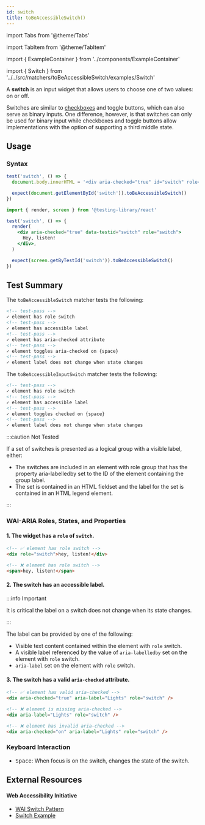 ```yaml
---
id: switch
title: toBeAccessibleSwitch()
---
```


import Tabs from '@theme/Tabs'

import TabItem from '@theme/TabItem'

import { ExampleContainer } from '../components/ExampleContainer'

import { Switch } from '../../src/matchers/toBeAccessibleSwitch/examples/Switch'

<div className="intro-text">A <strong>switch</strong> is an input widget that allows users to choose one of two values: on or off.</div>

Switches are similar to [checkboxes](/matchers/checkbox) and toggle buttons, which can also serve as binary inputs. One difference, however, is that switches can only be used for binary input while checkboxes and toggle buttons allow implementations with the option of supporting a third middle state.

<ExampleContainer>
  <Switch />
</ExampleContainer>

## Usage

### Syntax

<Tabs>
<TabItem label="Vanilla JS" value="js">

```js
test('switch', () => {
  document.body.innerHTML = '<div aria-checked="true" id="switch" role="switch">Hey, listen!</div>'

  expect(document.getElementById('switch')).toBeAccessibleSwitch()
})
```

</TabItem>
<TabItem default label="React + Testing Library" value="rtl">

```jsx
import { render, screen } from '@testing-library/react'

test('switch', () => {
  render(
    <div aria-checked="true" data-testid="switch" role="switch">
      Hey, listen!
    </div>,
  )

  expect(screen.getByTestId('switch')).toBeAccessibleSwitch()
})
```

</TabItem>
</Tabs>

## Test Summary

The `toBeAccessibleSwitch` matcher tests the following:

```html
<!-- test-pass -->
✓ element has role switch
<!-- test-pass -->
✓ element has accessible label
<!-- test-pass -->
✓ element has aria-checked attribute
<!-- test-pass -->
✓ element toggles aria-checked on {space}
<!-- test-pass -->
✓ element label does not change when state changes
```

The `toBeAccessibleInputSwitch` matcher tests the following:

```html
<!-- test-pass -->
✓ element has role switch
<!-- test-pass -->
✓ element has accessible label
<!-- test-pass -->
✓ element toggles checked on {space}
<!-- test-pass -->
✓ element label does not change when state changes
```

:::caution Not Tested

If a set of switches is presented as a logical group with a visible label, either:

- The switches are included in an element with role group that has the property aria-labelledby set to the ID of the element containing the group label.
- The set is contained in an HTML fieldset and the label for the set is contained in an HTML legend element.

:::

### WAI-ARIA Roles, States, and Properties

#### 1. The widget has a `role` of `switch`.

```html
<!-- ✅ element has role switch -->
<div role="switch">hey, listen!</div>

<!-- ❌ element has role switch -->
<span>hey, listen!</span>
```

#### 2. The switch has an accessible label.

:::info Important

It is critical the label on a switch does not change when its state changes.

:::

The label can be provided by one of the following:

- Visible text content contained within the element with `role` switch.
- A visible label referenced by the value of `aria-labelledby` set on the element with `role` switch.
- `aria-label` set on the element with `role` switch.

#### 3. The switch has a valid `aria-checked` attribute.

```html
<!-- ✅ element has valid aria-checked -->
<div aria-checked="true" aria-label="Lights" role="switch" />

<!-- ❌ element is missing aria-checked -->
<div aria-label="Lights" role="switch" />

<!-- ❌ element has invalid aria-checked -->
<div aria-checked="on" aria-label="Lights" role="switch" />
```

### Keyboard Interaction

- <kbd>Space</kbd>: When focus is on the switch, changes the state of the switch.

## External Resources

#### Web Accessibility Initiative

- [WAI Switch Pattern](https://www.w3.org/WAI/ARIA/apg/patterns/switch/)
- [Switch Example](https://www.w3.org/WAI/ARIA/apg/example-index/switch/switch.html)
